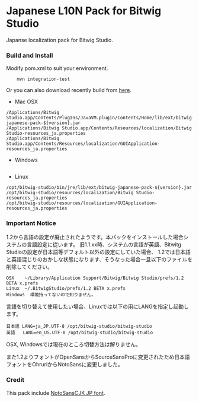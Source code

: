 Japanese L10N Pack for Bitwig Studio
================

Japanse localization pack for Bitwig Studio.

### Build and Install

Modify pom.xml to suit your environment.

```
    mvn integration-test
```
Or you can also download recently build from [here](https://www.dropbox.com/sh/6stkj1n9670qvx8/AAAnXeUKrLX4nreH8sQhvuCqa).

* Mac OSX
```
/Applications/Bitwig Studio.app/Contents/PlugIns/JavaVM.plugin/Contents/Home/lib/ext/bitwig-japanese-pack-${version}.jar
/Applications/Bitwig Studio.app/Contents/Resources/localization/Bitwig Studio-resources_ja.properties
/Applications/Bitwig Studio.app/Contents/Resources/localization/GUIApplication-resources_ja.properties
```

* Windows
```
```

* Linux
```
/opt/bitwig-studio/bin/jre/lib/ext/bitwig-japanese-pack-${version}.jar
/opt/bitwig-studio/resources/localization/Bitwig Studio-resources_ja.properties
/opt/bitwig-studio/resources/localization/GUIApplication-resources_ja.properties
```

### Important Notice
1.2から言語の設定が廃止されたようです。本パックをインストールした場合システムの言語設定に従います。
旧1.1.xx時、システムの言語が英語、Bitwitg Studioの設定が日本語等デフォルト以外の設定にしていた場合、
1.2では日本語と英語混じりのおかしな状態になります、そうなった場合一旦以下のファイルを削除してください。
```
OSX    ~/Library/Application Support/Bitwig/Bitwig Studio/prefs/1.2 BETA x.prefs
Linux  ~/.BitwigStudio/prefs/1.2 BETA x.prefs
Windows  環境持ってないので知りません。
```
言語を切り替えて使用したい場合、Linuxでは以下の用にLANGを指定し起動します。
```
日本語 LANG=ja_JP.UTF-8 /opt/bitwig-studio/bitwig-studio
英語   LANG=en_US.UTF-8 /opt/bitwig-studio/bitwig-studio
```
OSX, Windowsでは現在のところ切替方法は解りません。

また1.2よりフォントがOpenSansからSourceSansProに変更されたため日本語フォントをOhruriからNotoSansに変更しました。

### Credit
This pack include [NotoSansCJK JP font](https://www.google.com/get/noto).
